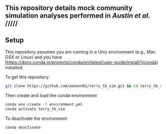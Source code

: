## This repository details mock community simulation analyses performed in *Austin et al.* /////

## Setup

This repository assumes you are running in a Unix environment (e.g., Mac OSX or Linux) and you have [https://docs.conda.io/projects/conda/en/latest/user-guide/install/](conda) installed.

To get this repository:

```bash
git clone https://github.com/aemann01/terry_tb_sim.git && cd terry_tb_sim
```

Then create and load the conda environment

```bash
conda env create -f environment.yml
conda activate terry_tb_sim
```

To deactivate the environment

```bash
conda deactivate
```
